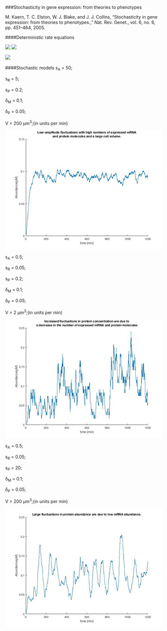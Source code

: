 ###Stochasticity in gene expression: from theories to phenotypes

M. Kaern, T. C. Elston, W. J. Blake, and J. J. Collins, 
“Stochasticity in gene expression: from theories to phenotypes.,” 
Nat. Rev. Genet., vol. 6, no. 6, pp. 451–464, 2005.

####Deterministic rate equations

<img src="https://latex.codecogs.com/svg.latex?\frac{\mathrm{d}\left [ M \right ] }{ \mathrm{d} t} = \frac{k_{on}}{k_{on} + k_{off}} \cdot \frac{s_A}{V} + \frac{k_{off}}{k_{on} + k_{off}} \cdot \frac{s_R}{V} - \delta _M\left [ M \right ]" />

<img src="https://latex.codecogs.com/svg.latex?\frac{\mathrm{d}\left [ P \right ] }{ \mathrm{d} t} = s_P\left [ M \right ] - \delta_P\left [ P \right ]" />

![](./fig2deterministicmodels.jpg)

####Stochastic models
s<sub>A</sub> = 50;

s<sub>R</sub> = 5;

s<sub>P</sub> = 0.2;

δ<sub>M</sub> = 0.1;

δ<sub>P</sub> = 0.05; 

V = 200 μm<sup>3</sup>;(in units per min)

![](./fig2a.jpg)

s<sub>A</sub> = 0.5;

s<sub>R</sub> = 0.05;

s<sub>P</sub> = 0.2;

δ<sub>M</sub> = 0.1;

δ<sub>P</sub> = 0.05; 

V = 2 μm<sup>3</sup>;(in units per min)

![](./fig2b.jpg)

s<sub>A</sub> = 0.5;

s<sub>R</sub> = 0.05;

s<sub>P</sub> = 20;

δ<sub>M</sub> = 0.1;

δ<sub>P</sub> = 0.05; 

V = 200 μm<sup>3</sup>;(in units per min)

![](./fig2c.jpg)
